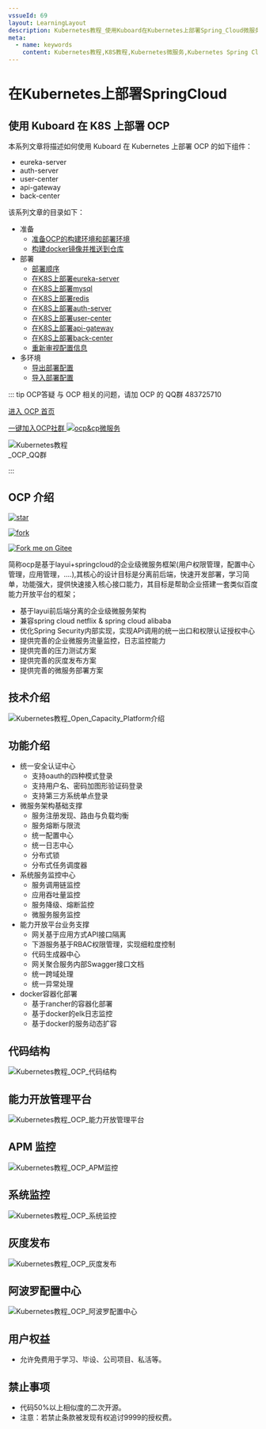 ```yaml
---
vssueId: 69
layout: LearningLayout
description: Kubernetes教程_使用Kuboard在Kubernetes上部署Spring_Cloud微服务平台OCP_open_capacity_platform微服务能力开放平台
meta:
  - name: keywords
    content: Kubernetes教程,K8S教程,Kubernetes微服务,Kubernetes Spring Cloud
---
```


# 在Kubernetes上部署SpringCloud


## 使用 Kuboard 在 K8S 上部署 OCP

本系列文章将描述如何使用 Kuboard 在 Kubernetes 上部署 OCP 的如下组件：
* eureka-server
* auth-server
* user-center
* api-gateway
* back-center

该系列文章的目录如下：
* 准备
  * [准备OCP的构建环境和部署环境](/learning/k8s-practice/ocp/prepare.html)
  * [构建docker镜像并推送到仓库](/learning/k8s-practice/ocp/build.html)
* 部署
  * [部署顺序](/learning/k8s-practice/ocp/sequence.html)
  * [在K8S上部署eureka-server](/learning/k8s-practice/ocp/eureka-server.html)
  * [在K8S上部署mysql](/learning/k8s-practice/ocp/mysql.html)
  * [在K8S上部署redis](/learning/k8s-practice/ocp/redis.html)
  * [在K8S上部署auth-server](/learning/k8s-practice/ocp/auth-server.html)
  * [在K8S上部署user-center](/learning/k8s-practice/ocp/user-server.html)
  * [在K8S上部署api-gateway](/learning/k8s-practice/ocp/api-gateway.html)
  * [在K8S上部署back-center](/learning/k8s-practice/ocp/back-center.html)
  * [重新审视配置信息](/learning/k8s-practice/ocp/review.html)
* 多环境
  * [导出部署配置](/learning/k8s-practice/ocp/export.html)
  * [导入部署配置](/learning/k8s-practice/ocp/import.html)

::: tip OCP答疑
与 OCP 相关的问题，请加 OCP 的 QQ群 483725710

[进入 OCP 首页](https://gitee.com/owenwangwen/open-capacity-platform)

<a target="_blank" href="//shang.qq.com/wpa/qunwpa?idkey=8d8ae84021c97e31010fd8e44f518e1129ebd3be9ee0c004ec2cf68e8860b6c2" onclick="openOutboundLink(this)">一键加入OCP社群 <img style="vertical-align: top;" border="0" src="//pub.idqqimg.com/wpa/images/group.png" alt="ocp&amp;cp微服务" title="ocp&amp;cp微服务"></a>

<p>
	<img src="./index.assets/143151_36a5c07e_869801.png" style="max-width: 160px;" alt="Kubernetes教程_OCP_QQ群"></img>
</p>
:::

## OCP 介绍

[![star](https://gitee.com/owenwangwen/open-capacity-platform/badge/star.svg?theme=white)](https://gitee.com/owenwangwen/open-capacity-platform/stargazers)

[![fork](https://gitee.com/owenwangwen/open-capacity-platform/badge/fork.svg?theme=white)](https://gitee.com/owenwangwen/open-capacity-platform/members)

[![Fork me on Gitee](https://gitee.com/owenwangwen/open-capacity-platform/widgets/widget_6.svg)](https://gitee.com/owenwangwen/open-capacity-platform)


简称ocp是基于layui+springcloud的企业级微服务框架(用户权限管理，配置中心管理，应用管理，....),其核心的设计目标是分离前后端，快速开发部署，学习简单，功能强大，提供快速接入核心接口能力，其目标是帮助企业搭建一套类似百度能力开放平台的框架；  

- 基于layui前后端分离的企业级微服务架构  
- 兼容spring cloud netflix & spring cloud alibaba  
- 优化Spring Security内部实现，实现API调用的统一出口和权限认证授权中心  
- 提供完善的企业微服务流量监控，日志监控能力   
- 提供完善的压力测试方案  
- 提供完善的灰度发布方案  
- 提供完善的微服务部署方案 



## **技术介绍**

![Kubernetes教程_Open_Capacity_Platform介绍](./index.assets/091013_fffdcf8b_869801-20190922081321664.png)

## **功能介绍** 
- 统一安全认证中心
	- 支持oauth的四种模式登录
	- 支持用户名、密码加图形验证码登录
	- 支持第三方系统单点登录
- 微服务架构基础支撑
	- 服务注册发现、路由与负载均衡
	- 服务熔断与限流
	- 统一配置中心
	- 统一日志中心
	- 分布式锁
	- 分布式任务调度器
- 系统服务监控中心
	- 服务调用链监控 
	- 应用吞吐量监控 
	- 服务降级、熔断监控
	- 微服务服务监控
- 能力开放平台业务支撑
	- 网关基于应用方式API接口隔离
	- 下游服务基于RBAC权限管理，实现细粒度控制
	- 代码生成器中心  
	- 网关聚合服务内部Swagger接口文档
	- 统一跨域处理
	- 统一异常处理
- docker容器化部署
	- 基于rancher的容器化部署
	- 基于docker的elk日志监控
	- 基于docker的服务动态扩容 

## 代码结构

<p>
	<img src="./index.assets/214757_e3408bdc_869801.png" style="max-width: 720px;" alt="Kubernetes教程_OCP_代码结构"></img>
</p>

## 能力开放管理平台

![Kubernetes教程_OCP_能力开放管理平台](./index.assets/image-20190922181901564.png)



## APM 监控

![Kubernetes教程_OCP_APM监控](./index.assets/image-20190922181953050.png)



## 系统监控

![Kubernetes教程_OCP_系统监控](./index.assets/image-20190922182043859.png)

## 灰度发布

![Kubernetes教程_OCP_灰度发布](./index.assets/image-20190922182129758.png)



## 阿波罗配置中心

![Kubernetes教程_OCP_阿波罗配置中心](./index.assets/185527_3e2e61a9_1441068.jpeg)




## 用户权益
- 允许免费用于学习、毕设、公司项目、私活等。

## 禁止事项
- 代码50%以上相似度的二次开源。
- 注意：若禁止条款被发现有权追讨9999的授权费。
